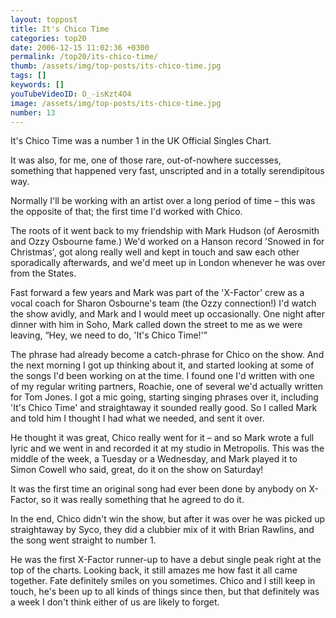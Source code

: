 ```yaml
---
layout: toppost
title: It's Chico Time
categories: top20
date: 2006-12-15 11:02:36 +0300
permalink: /top20/its-chico-time/
thumb: /assets/img/top-posts/its-chico-time.jpg
tags: []
keywords: []
youTubeVideoID: O_-isKzt4O4
image: /assets/img/top-posts/its-chico-time.jpg
number: 13
---
```


It's Chico Time was a number 1 in the UK Official Singles Chart.

It was also, for me, one of those rare, out-of-nowhere successes, something that happened very fast, unscripted and in a totally serendipitous way.

Normally I'll be working with an artist over a long period of time – this was the opposite of that; the first time I'd worked with Chico.

The roots of it went back to my friendship with Mark Hudson (of Aerosmith and Ozzy Osbourne fame.) We'd worked on a Hanson record 'Snowed in for Christmas', got along really well and kept in touch and saw each other sporadically afterwards, and we'd meet up in London whenever he was over from the States. 

Fast forward a few years and Mark was part of the 'X-Factor' crew as a vocal coach for Sharon Osbourne's team (the Ozzy connection!) I'd watch the show avidly, and Mark and I would meet up occasionally. One night after dinner with him in Soho, Mark called down the street to me as we were leaving, “Hey, we need to do, 'It's Chico Time!'” 

The phrase had already become a catch-phrase for Chico on the show. And the next morning I got up thinking about it, and started looking at some of the songs I'd been working on at the time. I found one I'd written with one of my regular writing partners, Roachie, one of several we'd actually written for Tom Jones. I got a mic going, starting singing phrases over it, including 'It's Chico Time' and straightaway it sounded really good. So I called Mark and told him I thought I had what we needed, and sent it over. 

He thought it was great, Chico really went for it – and so Mark wrote a full lyric and we went in and recorded it at my studio in Metropolis. This was the middle of the week, a Tuesday or a Wednesday, and Mark played it to Simon Cowell who said, great, do it on the show on Saturday! 

It was the first time an original song had ever been done by anybody on X-Factor, so it was really something that he agreed to do it. 

In the end, Chico didn't win the show, but after it was over he was picked up straightaway by Syco, they did a clubbier mix of it with Brian Rawlins, and the song went straight to number 1. 

He was the first X-Factor runner-up to have a debut single peak right at the top of the charts. Looking back, it still amazes me how fast it all came together. Fate definitely smiles on you sometimes. Chico and I still keep in touch, he's been up to all kinds of things since then, but that definitely was a week I don't think either of us are likely to forget.